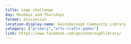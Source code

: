```yaml
---
title: Lego challenge
day: Mondays and Thursdays
format: discussion
location-display-name: Gainsborough Community Library
category: ["primary","arts-crafts-games"]
link: https://www.facebook.com/gainsboroughlibrary/
---
```

